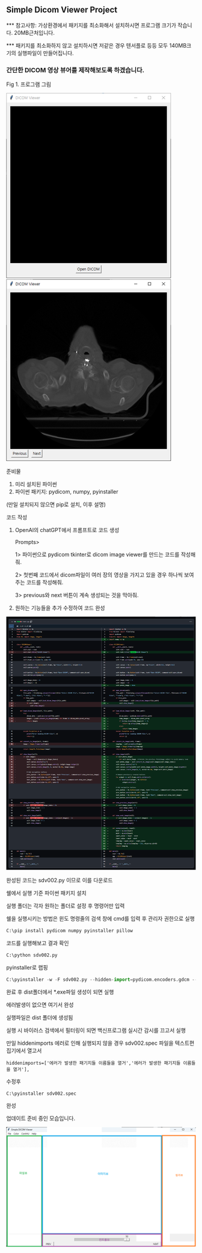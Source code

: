 ## Simple Dicom Viewer Project

*** 참고사항: 가상환경에서 패키지를 최소화해서 설치하시면 프로그램 크기가 작습니다. 20MB근처입니다.

***          패키지를 최소화하지 않고 설치하시면 저같은 경우 텐서플로 등등 모두 140MB크기의 실행파일이 만들어집니다.

### 간단한 DICOM 영상 뷰어를 제작해보도록 하겠습니다.

Fig 1. 프로그램 그림

<img src="./fig1.png"/>
<img src="./fig2.png"/>

준비물
1. 미리 설치된 파이썬
2. 파이썬 패키지: pydicom, numpy, pyinstaller
   
  (만일 설치되지 않으면 pip로 설치, 이후 설명)

코드 작성
1. OpenAI의 chatGPT에서 프롬프트로 코드 생성
   
   Prompts>
   
   1> 파이썬으로 pydicom tkinter로 dicom image viewer를 만드는 코드를 작성해줘.
   
   2> 첫번째 코드에서 dicom파일이 여러 장의 영상을 가지고 있을 경우 하나씩 보여주는 코드를 작성해줘.
   
   3> previous와 next 버튼이 계속 생성되는 것을 막아줘.
   
3. 원하는 기능들을 추가 수정하여 코드 완성

<img src="./renwal.png"/>

완성된 코드는 sdv002.py 이므로 이를 다운로드

쉘에서 실행 기준
파이썬 패키지 설치

실행 폴더는 각자 원하는 폴더로 설정 후 명령어만 입력

쉘을 실행시키는 방법은 윈도 명령줄의 검색 창에 cmd를 입력 후 관리자 권한으로 실행

```python
C:\pip install pydicom numpy pyinstaller pillow
```

코드를 실행해보고 결과 확인
```python
C:\python sdv002.py
```

pyinstaller로 랩핑
```python
C:\pyinstaller -w -F sdv002.py --hidden-import=pydicom.encoders.gdcm --hidden-import=pydicom.encoders.pylibjpeg
```

완료 후 dist폴더에서 *.exe파일 생성이 되면 실행

에러발생이 없으면 여기서 완성

실행파일은 dist 폴더에 생성됨

실행 시 바이러스 검색에서 필터링이 되면 백신프로그램 실시간 감시를 끄고서 실행


만일 hiddenimports 에러로 인해 실행되지 않을 경우
sdv002.spec 파일을 텍스트편집기에서 열고서
```
hiddenimports=['에러가 발생한 패기지들 이름들을 열거','에러가 발생한 패기지들 이름들을 열거'],
```
수정후
```python
C:\pyinstaller sdv002.spec
```

완성

업데이트 준비 중인 모습입니다.

<img src="./updateview.png"/>
